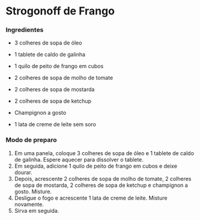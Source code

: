 # Strogonoff de Frango 

### Ingredientes

- 3 colheres de sopa de óleo

- 1 tablete de caldo de galinha
- 1 quilo de peito de frango em cubos
- 2 colheres de sopa de molho de tomate
- 2 colheres de sopa de mostarda
- 2 colheres de sopa de ketchup
- Champignon a gosto
- 1 lata de creme de leite sem soro

### Modo de preparo

1. Em uma panela, coloque 3 colheres de sopa de óleo e 1 tablete de caldo de galinha. Espere aquecer para dissolver o tablete.
2.  Em seguida, adicione 1 quilo de peito de frango em cubos e deixe dourar.
3.  Depois, acrescente 2 colheres de sopa de molho de tomate, 2 colheres de sopa de mostarda, 2 colheres de sopa de ketchup e champignon a gosto. Misture.
4.  Desligue o fogo e acrescente 1 lata de creme de leite. Misture novamente.
5.  Sirva em seguida.